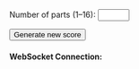 <div style="margin-bottom: 1em">
    <label>Number of parts (1–16):</label>
    <input type="number" min="1" max="16" id="settings-parts">
</div>
<div>
    <button id="settings-generate">Generate new score</button>
</div>
<div>
    <h4>WebSocket Connection:</h4>
    <p id="ws-log"></p>
</div>
